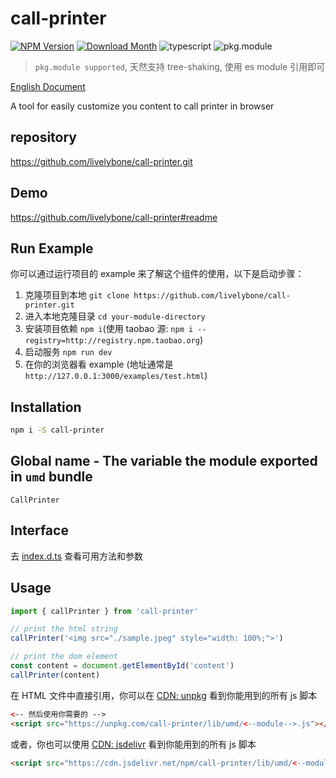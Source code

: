 # call-printer
[![NPM Version](http://img.shields.io/npm/v/call-printer.svg?style=flat-square)](https://www.npmjs.com/package/call-printer)
[![Download Month](http://img.shields.io/npm/dm/call-printer.svg?style=flat-square)](https://www.npmjs.com/package/call-printer)
![typescript](https://img.shields.io/badge/typescript-supported-blue.svg "typescript")
![pkg.module](https://img.shields.io/badge/pkg.module-supported-blue.svg "pkg.module")

> `pkg.module supported`, 天然支持 tree-shaking, 使用 es module 引用即可

[English Document](./README.md)

A tool for easily customize you content to call printer in browser

## repository
https://github.com/livelybone/call-printer.git

## Demo
https://github.com/livelybone/call-printer#readme

## Run Example
你可以通过运行项目的 example 来了解这个组件的使用，以下是启动步骤：

1. 克隆项目到本地 `git clone https://github.com/livelybone/call-printer.git`
2. 进入本地克隆目录 `cd your-module-directory`
3. 安装项目依赖 `npm i`(使用 taobao 源: `npm i --registry=http://registry.npm.taobao.org`)
4. 启动服务 `npm run dev`
5. 在你的浏览器看 example (地址通常是 `http://127.0.0.1:3000/examples/test.html`)

## Installation
```bash
npm i -S call-printer
```

## Global name - The variable the module exported in `umd` bundle
`CallPrinter`

## Interface
去 [index.d.ts](./index.d.ts) 查看可用方法和参数

## Usage
```js
import { callPrinter } from 'call-printer'

// print the html string
callPrinter('<img src="./sample.jpeg" style="width: 100%;">')

// print the dom element
const content = document.getElementById('content')
callPrinter(content)
```

在 HTML 文件中直接引用，你可以在 [CDN: unpkg](https://unpkg.com/call-printer/lib/umd/) 看到你能用到的所有 js 脚本
```html
<-- 然后使用你需要的 -->
<script src="https://unpkg.com/call-printer/lib/umd/<--module-->.js"></script>
```

或者，你也可以使用 [CDN: jsdelivr](https://cdn.jsdelivr.net/npm/call-printer/lib/umd/) 看到你能用到的所有 js 脚本
```html
<script src="https://cdn.jsdelivr.net/npm/call-printer/lib/umd/<--module-->.js"></script>
```
